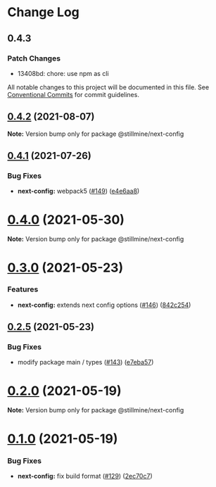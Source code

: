 # Change Log

## 0.4.3

### Patch Changes

- 13408bd: chore: use npm as cli

All notable changes to this project will be documented in this file.
See [Conventional Commits](https://conventionalcommits.org) for commit guidelines.

## [0.4.2](https://github.com/stillmine/packages/compare/v0.4.1...v0.4.2) (2021-08-07)

**Note:** Version bump only for package @stillmine/next-config

## [0.4.1](https://github.com/stillmine/packages/compare/v0.4.0...v0.4.1) (2021-07-26)

### Bug Fixes

- **next-config:** webpack5 ([#149](https://github.com/stillmine/packages/issues/149)) ([e4e6aa8](https://github.com/stillmine/packages/commit/e4e6aa880a32aabc63769897976d8f57f75e63fd))

# [0.4.0](https://github.com/stillmine/packages/compare/v0.3.1...v0.4.0) (2021-05-30)

**Note:** Version bump only for package @stillmine/next-config

# [0.3.0](https://github.com/stillmine/packages/compare/v0.2.6...v0.3.0) (2021-05-23)

### Features

- **next-config:** extends next config options ([#146](https://github.com/stillmine/packages/issues/146)) ([842c254](https://github.com/stillmine/packages/commit/842c254f0bb0a0f5c23e32cf2915055e7944405d))

## [0.2.5](https://github.com/stillmine/packages/compare/v0.2.4...v0.2.5) (2021-05-23)

### Bug Fixes

- modify package main / types ([#143](https://github.com/stillmine/packages/issues/143)) ([e7eba57](https://github.com/stillmine/packages/commit/e7eba5714d812425611a15b8f364d57c203ce5d8))

# [0.2.0](https://github.com/stillmine/packages/compare/v0.1.0...v0.2.0) (2021-05-19)

**Note:** Version bump only for package @stillmine/next-config

# [0.1.0](https://github.com/stillmine/packages/compare/v0.0.2...v0.1.0) (2021-05-19)

### Bug Fixes

- **next-config:** fix build format ([#129](https://github.com/stillmine/packages/issues/129)) ([2ec70c7](https://github.com/stillmine/packages/commit/2ec70c770b68b2f8bc1804daddb5282f122158ed))
